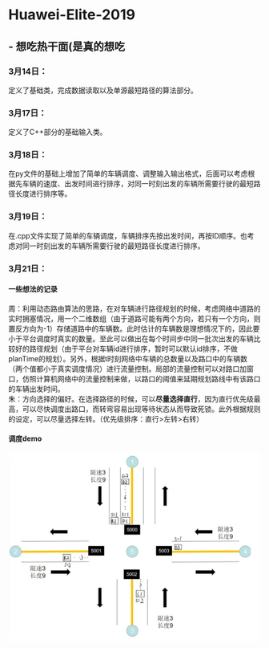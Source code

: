 # Huawei-Elite-2019
## - 想吃热干面(是真的想吃  
### 3月14日：  
定义了基础类，完成数据读取以及单源最短路径的算法部分。  
### 3月17日：  
定义了C++部分的基础输入类。    
### 3月18日：  
在py文件的基础上增加了简单的车辆调度、调整输入输出格式，后面可以考虑根据先车辆的速度、出发时间进行排序，对同一时刻出发的车辆所需要行驶的最短路径长度进行排序等。  
### 3月19日：  
在.cpp文件实现了简单的车辆调度，车辆排序先按出发时间，再按ID顺序。也考虑对同一时刻出发的车辆所需要行驶的最短路径长度进行排序。  
### 3月21日：   
#### 一些想法的记录    
周：利用动态路由算法的思路，在对车辆进行路径规划的时候，考虑网络中道路的实时拥塞情况，用一个二维数组（由于道路可能有两个方向，若只有一个方向，则置反方向为-1）存储道路中的车辆数。此时估计的车辆数是理想情况下的，因此要小于平台调度时真实的数量。至此可以做出在每个时间步中同一批次出发的车辆比较好的路径规划（由于平台对车辆id进行排序，暂时可以默认id排序，不做planTime的规划）。另外，根据t时刻网络中车辆的总数量以及路口中的车辆数（两个值都小于真实调度情况）进行流量控制。局部的流量控制可以对路口加窗口，仿照计算机网络中的流量控制来做，以路口的阈值来延期规划路线中有该路口的车辆出发时间。   
朱：方向选择的偏好。在选择路径的时候，可以**尽量选择直行**，因为直行优先级最高，可以尽快调度出路口，而转弯容易出现等待状态从而导致死锁。此外根据规则的设定，可以尽量选择左转。（优先级排序：直行>左转>右转）  
#### 调度demo  
![路口调度实例图示(对应DGraph.py)](https://github.com/tools-only/Huawei-Elite-2019/blob/master/%E8%B7%AF%E5%8F%A3%E8%B0%83%E5%BA%A6%E5%AE%9E%E4%BE%8B%E5%9B%BE.png?raw=true)  


